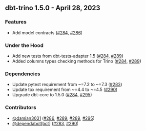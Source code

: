 ## dbt-trino 1.5.0 - April 28, 2023
### Features
- Add model contracts ([#284](https://github.com/starburstdata/dbt-trino/issues/284), [#286](https://github.com/starburstdata/dbt-trino/pull/286))
### Under the Hood
- Add new tests from dbt-tests-adapter 1.5 ([#284](https://github.com/starburstdata/dbt-trino/issues/284), [#289](https://github.com/starburstdata/dbt-trino/pull/289))
- Added columns types checking methods for Trino ([#284](https://github.com/starburstdata/dbt-trino/issues/284), [#289](https://github.com/starburstdata/dbt-trino/pull/289))
### Dependencies
- Update pytest requirement from ~=7.2 to ~=7.3 ([#283](https://github.com/starburstdata/dbt-trino/pull/283))
- Update tox requirement from ~=4.4 to ~=4.5 ([#290](https://github.com/starburstdata/dbt-trino/pull/290))
- Upgrade dbt-core to 1.5.0 ([#284](https://github.com/starburstdata/dbt-trino/issues/284), [#295](https://github.com/starburstdata/dbt-trino/pull/295))

### Contributors
- [@damian3031](https://github.com/damian3031) ([#286](https://github.com/starburstdata/dbt-trino/pull/286), [#289](https://github.com/starburstdata/dbt-trino/pull/289), [#289](https://github.com/starburstdata/dbt-trino/pull/289), [#295](https://github.com/starburstdata/dbt-trino/pull/295))
- [@dependabot[bot]](https://github.com/dependabot[bot]) ([#283](https://github.com/starburstdata/dbt-trino/pull/283), [#290](https://github.com/starburstdata/dbt-trino/pull/290))
